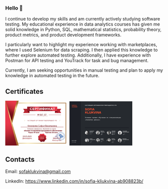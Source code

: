 ### Hello 👋
I continue to develop my skills and am currently actively studying software testing. My educational experience in data analytics courses has given me solid knowledge in Python, SQL, mathematical statistics, probability theory, product metrics, and product development frameworks.

I particularly want to highlight my experience working with marketplaces, where I used Selenium for data scraping. I then applied this knowledge to further explore automated testing. Additionally, I have experience with Postman for API testing and YouTrack for task and bug management.

Currently, I am seeking opportunities in manual testing and plan to apply my knowledge in automated testing in the future.

## Certificates
<img src="Be-tester.jpg" alt="Certificate" width="200"/> <img src="Karpov_courses.png" alt="Certificate" width="200"/>

## Contacts
Email: sofaklukvina@gmail.com

LinkedIn: https://www.linkedin.com/in/sofia-kliukvina-ab908823b/
